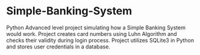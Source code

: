 # Simple-Banking-System
Python
Advanced level project simulating how a Simple Banking System would work.
Project creates card numbers using Luhn Algorithm and checks their validity during login process.
Project utilizes SQLite3 in Python and stores user credentials in a database.
